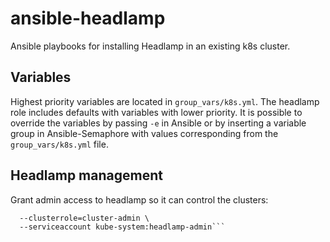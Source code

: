 # ansible-headlamp
Ansible playbooks for installing Headlamp in an existing k8s cluster. 

## Variables
Highest priority variables are located in `group_vars/k8s.yml`. The headlamp role includes defaults with variables with lower priority. It is possible to override the variables by passing `-e` in Ansible or by inserting a variable group in Ansible-Semaphore with values corresponding from the `group_vars/k8s.yml` file. 

## Headlamp management
Grant admin access to headlamp so it can control the clusters: 
```kubectl create clusterrolebinding headlamp-admin-crb \
  --clusterrole=cluster-admin \
  --serviceaccount kube-system:headlamp-admin```
